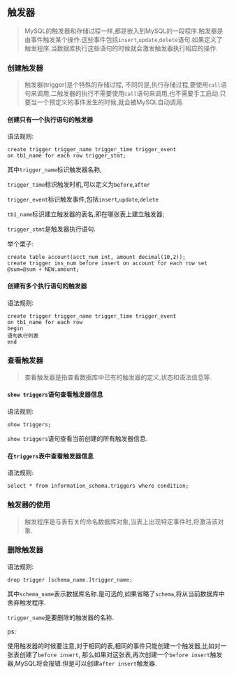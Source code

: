 ## 触发器

> MySQL的触发器和存储过程一样,都是嵌入到MySQL的一段程序.触发器是由事件触发某个操作.这些事件包括`insert`,`update`,`delete`语句.如果定义了触发程序,当数据库执行这些语句的时候就会激发触发器执行相应的操作.

### 创建触发器

> 触发器(trigger)是个特殊的存储过程, 不同的是,执行存储过程,要使用`call`语句来调用,二触发器的执行不需要使用`call`语句来调用,也不需要手工启动.只要当一个预定义的事件发生的时候,就会被MySQL自动调用.

#### 创建只有一个执行语句的触发器

语法规则:

```mysql
create trigger trigger_name trigger_time trigger_event
on tb1_name for each row trigger_stmt;
```

其中`trigger_name`标识触发器名称,

`trigger_time`标识触发时机,可以定义为`before`,`after`

`trigger_event`标识触发事件,包括`insert`,`update`,`delete`

`tb1_name`标识建立触发器的表名,即在哪张表上建立触发器;

`trigger_stmt`是触发器执行语句.



举个栗子:

```mysql
create table account(acct_num int, amount decimal(10,2));
create trigger ins_num before insert on account for each row set @sum=@sum + NEW.amount;
```

#### 创建有多个执行语句的触发器

语法规则:

```mysql
create trigger trigger_name trigger_time trigger_event
on tb1_name for each row
begin
语句执行列表
end
```

### 查看触发器

> 查看触发器是指查看数据库中已有的触发器的定义,状态和语法信息等.

#### `show triggers`语句查看触发器信息

语法规则:

```mysql
show triggers;
```

`show triggers`语句查看当前创建的所有触发器信息.

#### 在`triggers`表中查看触发器信息

语法规则:

```mysql
select * from information_schema.triggers where condition;
```



### 触发器的使用

> 触发程序是与表有关的命名数据库对象,当表上出现特定事件时,将激活该对象.



### 删除触发器

语法规则:

```mysql
drop trigger [schema_name.]trigger_name;
```

其中`schema_name`表示数据库名称.是可选的,如果省略了`schema`,将从当前数据库中舍弃触发程序.

`trigger_name`是要删除的触发器的名称.



ps:

使用触发器的时候要注意,对于相同的表,相同的事件只能创建一个触发器,比如对一张表创建了`before insert`, 那么如果对这张表,再次创建一个`before insert`触发器,MySQL将会报错.但是可以创建`after insert`触发器.